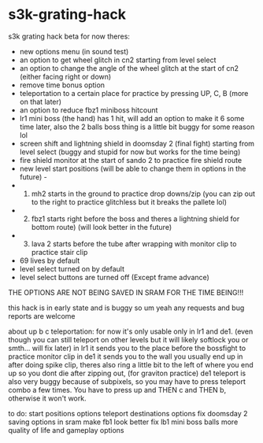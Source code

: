 # s3k-grating-hack

s3k grating hack beta
for now theres:
- new options menu (in sound test)
- an option to get wheel glitch in cn2 starting from level select
- an option to change the angle of the wheel glitch at the start of cn2 (either facing right or down)
- remove time bonus option
- teleportation to a certain place for practice by pressing UP, C, B (more on that later)
- an option to reduce fbz1 miniboss hitcount
- lr1 mini boss (the hand) has 1 hit, will add an option to make it 6 some time later, also the 2 balls boss thing is a little bit buggy for some reason lol
- screen shift and lightning shield in doomsday 2 (final fight) starting from level select (buggy and stupid for now but works for the time being)
- fire shield monitor at the start of sando 2 to practice fire shield route
- new level start positions (will be able to change them in options in the future) - 
- 1. mh2 starts in the ground to practice drop downs/zip (you can zip out to the right to practice glitchless but it breaks the pallete lol)
- 2. fbz1 starts right before the boss and theres a lightning shield for bottom route) (will look better in the future)
- 3. lava 2 starts before the tube after wrapping with monitor clip to practice stair clip
- 69 lives by default
- level select turned on by default
- level select buttons are turned off (Except frame advance)

THE OPTIONS ARE NOT BEING SAVED IN SRAM FOR THE TIME BEING!!!

this hack is in early state and is buggy so um yeah any requests and bug reports are welcome

about up b c teleportation:
for now it's only usable only in lr1 and de1. (even though you can still teleport on other levels but it will likely softlock you or smth... will fix later)
in lr1 it sends you to the place before the bossfight to practice monitor clip
in de1  it sends you to the wall you usually end up in after doing spike clip, theres also ring a little bit to the left of where you end up so you dont die after zipping out, (for graviton practice)
de1 teleport is also very buggy because of subpixels, so you may have to press teleport combo a few times. You have to press up and THEN c and THEN b, otherwise it won't work.

to do:
start positions options
teleport destinations options
fix doomsday 2
saving options in sram
make fb1 look better
fix lb1 mini boss balls
more quality of life and gameplay options

